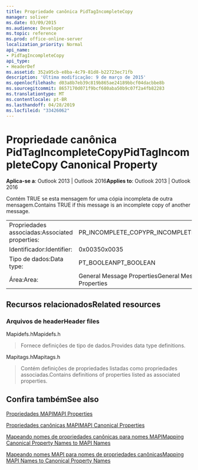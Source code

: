 ```yaml
---
title: Propriedade canônica PidTagIncompleteCopy
manager: soliver
ms.date: 03/09/2015
ms.audience: Developer
ms.topic: reference
ms.prod: office-online-server
localization_priority: Normal
api_name:
- PidTagIncompleteCopy
api_type:
- HeaderDef
ms.assetid: 352a95cb-e8ba-4c79-81d8-b22723ec71fb
description: 'Última modificação: 9 de março de 2015'
ms.openlocfilehash: d03a8b7eb39c819b865ae24189bbcf04dacbbe8b
ms.sourcegitcommit: 8657170d071f9bcf680aba50b9c07f2a4fb82283
ms.translationtype: MT
ms.contentlocale: pt-BR
ms.lasthandoff: 04/28/2019
ms.locfileid: "33426062"
---
```

# <a name="pidtagincompletecopy-canonical-property"></a><span data-ttu-id="69704-103">Propriedade canônica PidTagIncompleteCopy</span><span class="sxs-lookup"><span data-stu-id="69704-103">PidTagIncompleteCopy Canonical Property</span></span>

  
  
<span data-ttu-id="69704-104">**Aplica-se a**: Outlook 2013 | Outlook 2016</span><span class="sxs-lookup"><span data-stu-id="69704-104">**Applies to**: Outlook 2013 | Outlook 2016</span></span> 
  
<span data-ttu-id="69704-105">Contém TRUE se esta mensagem for uma cópia incompleta de outra mensagem.</span><span class="sxs-lookup"><span data-stu-id="69704-105">Contains TRUE if this message is an incomplete copy of another message.</span></span>
  
|||
|:-----|:-----|
|<span data-ttu-id="69704-106">Propriedades associadas:</span><span class="sxs-lookup"><span data-stu-id="69704-106">Associated properties:</span></span>  <br/> |<span data-ttu-id="69704-107">PR_INCOMPLETE_COPY</span><span class="sxs-lookup"><span data-stu-id="69704-107">PR_INCOMPLETE_COPY</span></span>  <br/> |
|<span data-ttu-id="69704-108">Identificador:</span><span class="sxs-lookup"><span data-stu-id="69704-108">Identifier:</span></span>  <br/> |<span data-ttu-id="69704-109">0x0035</span><span class="sxs-lookup"><span data-stu-id="69704-109">0x0035</span></span>  <br/> |
|<span data-ttu-id="69704-110">Tipo de dados:</span><span class="sxs-lookup"><span data-stu-id="69704-110">Data type:</span></span>  <br/> |<span data-ttu-id="69704-111">PT_BOOLEAN</span><span class="sxs-lookup"><span data-stu-id="69704-111">PT_BOOLEAN</span></span>  <br/> |
|<span data-ttu-id="69704-112">Área:</span><span class="sxs-lookup"><span data-stu-id="69704-112">Area:</span></span>  <br/> |<span data-ttu-id="69704-113">General Message Properties</span><span class="sxs-lookup"><span data-stu-id="69704-113">General Message Properties</span></span>  <br/> |
   
## <a name="related-resources"></a><span data-ttu-id="69704-114">Recursos relacionados</span><span class="sxs-lookup"><span data-stu-id="69704-114">Related resources</span></span>

### <a name="header-files"></a><span data-ttu-id="69704-115">Arquivos de header</span><span class="sxs-lookup"><span data-stu-id="69704-115">Header files</span></span>

<span data-ttu-id="69704-116">Mapidefs.h</span><span class="sxs-lookup"><span data-stu-id="69704-116">Mapidefs.h</span></span>
  
> <span data-ttu-id="69704-117">Fornece definições de tipo de dados.</span><span class="sxs-lookup"><span data-stu-id="69704-117">Provides data type definitions.</span></span>
    
<span data-ttu-id="69704-118">Mapitags.h</span><span class="sxs-lookup"><span data-stu-id="69704-118">Mapitags.h</span></span>
  
> <span data-ttu-id="69704-119">Contém definições de propriedades listadas como propriedades associadas.</span><span class="sxs-lookup"><span data-stu-id="69704-119">Contains definitions of properties listed as associated properties.</span></span>
    
## <a name="see-also"></a><span data-ttu-id="69704-120">Confira também</span><span class="sxs-lookup"><span data-stu-id="69704-120">See also</span></span>



[<span data-ttu-id="69704-121">Propriedades MAPI</span><span class="sxs-lookup"><span data-stu-id="69704-121">MAPI Properties</span></span>](mapi-properties.md)
  
[<span data-ttu-id="69704-122">Propriedades canônicas MAPI</span><span class="sxs-lookup"><span data-stu-id="69704-122">MAPI Canonical Properties</span></span>](mapi-canonical-properties.md)
  
[<span data-ttu-id="69704-123">Mapeando nomes de propriedades canônicas para nomes MAPI</span><span class="sxs-lookup"><span data-stu-id="69704-123">Mapping Canonical Property Names to MAPI Names</span></span>](mapping-canonical-property-names-to-mapi-names.md)
  
[<span data-ttu-id="69704-124">Mapeando nomes MAPI para nomes de propriedades canônicas</span><span class="sxs-lookup"><span data-stu-id="69704-124">Mapping MAPI Names to Canonical Property Names</span></span>](mapping-mapi-names-to-canonical-property-names.md)

